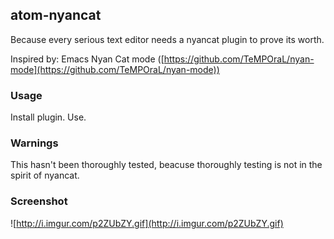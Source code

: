 ## atom-nyancat

Because every serious text editor needs a nyancat plugin to prove its worth.

Inspired by: Emacs Nyan Cat mode ([https://github.com/TeMPOraL/nyan-mode](https://github.com/TeMPOraL/nyan-mode))

### Usage

Install plugin. Use.

### Warnings

This hasn't been thoroughly tested, beacuse thoroughly testing is not in the spirit of nyancat.

### Screenshot

![http://i.imgur.com/p2ZUbZY.gif](http://i.imgur.com/p2ZUbZY.gif)

